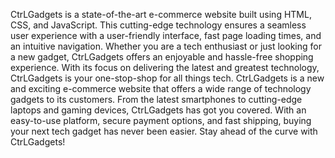 CtrLGadgets is a state-of-the-art e-commerce website built using HTML, CSS, and JavaScript. This cutting-edge technology ensures a seamless user experience with a user-friendly interface, fast page loading times, and an intuitive navigation. Whether you are a tech enthusiast or just looking for a new gadget, CtrLGadgets offers an enjoyable and hassle-free shopping experience. With its focus on delivering the latest and greatest technology, CtrLGadgets is your one-stop-shop for all things tech.
CtrLGadgets is a new and exciting e-commerce website that offers a wide range of technology gadgets to its customers. From the latest smartphones to cutting-edge laptops and gaming devices, CtrLGadgets has got you covered. With an easy-to-use platform, secure payment options, and fast shipping, buying your next tech gadget has never been easier. Stay ahead of the curve with CtrLGadgets!
